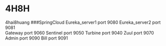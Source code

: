 # 4H8H
4hai8huang
###SpringCloud
    Eureka_server1 port 9080
    Eureka_server2 port 9081    
    Gateway port 9060
    Sentinel port 9050
    Turbine port 9040
    Zuul port 9070
    Admin port 9090
    Bill port 9091
